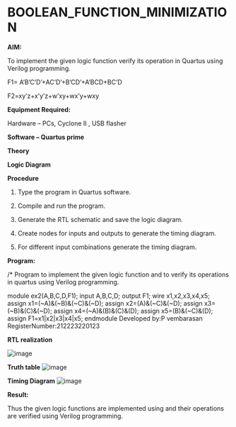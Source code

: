 # BOOLEAN_FUNCTION_MINIMIZATION

**AIM:**

To implement the given logic function verify its operation in Quartus using Verilog programming.

F1= A’B’C’D’+AC’D’+B’CD’+A’BCD+BC’D 

F2=xy’z+x’y’z+w’xy+wx’y+wxy

**Equipment Required:**

Hardware – PCs, Cyclone II , USB flasher

**Software – Quartus prime**

**Theory**

**Logic Diagram**

**Procedure**

1.	Type the program in Quartus software.

2.	Compile and run the program.

3.	Generate the RTL schematic and save the logic diagram.

4.	Create nodes for inputs and outputs to generate the timing diagram.

5.	For different input combinations generate the timing diagram.


**Program:**

/* Program to implement the given logic function and to verify its operations in quartus using Verilog programming. 

module ex2(A,B,C,D,F1);
input A,B,C,D;
output F1;
wire x1,x2,x3,x4,x5;
assign x1=(~A)&(~B)&(~C)&(~D);
assign x2=(A)&(~C)&(~D);
assign x3=(~B)&(C)&(~D);
assign x4=(~A)&(B)&(C)&(D);
assign x5=(B)&(~C)&(D);
assign F1=x1|x2|x3|x4|x5;
endmodule
Developed by:P vembarasan
RegisterNumber:212223220123


**RTL realization**

![image](https://github.com/vembuu07/BOOLEAN_FUNCTION_MINIMIZATION/assets/150772461/2e9a6bce-b109-4751-ba14-7e3937b27786)

**Truth table**
![image](https://github.com/vembuu07/BOOLEAN_FUNCTION_MINIMIZATION/assets/150772461/7662c7af-0abe-4596-b567-9a9a1deab9cf)

**Timing Diagram**
![image](https://github.com/vembuu07/BOOLEAN_FUNCTION_MINIMIZATION/assets/150772461/3d356b06-ee67-4c64-a835-ca3d7d618212)

**Result:**

Thus the given logic functions are implemented using and their operations are verified using Verilog programming.

